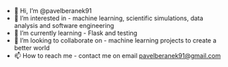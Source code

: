 - 👋 Hi, I’m @pavelberanek91
- 👀 I’m interested in - machine learning, scientific simulations, data analysis and software engineering
- 🌱 I’m currently learning - Flask and testing
- 💞️ I’m looking to collaborate on - machine learning projects to create a better world
- 📫 How to reach me - contact me on email pavelberanek91@gmail.com

<!---
pavelberanek91/pavelberanek91 is a ✨ special ✨ repository because its `README.md` (this file) appears on your GitHub profile.
You can click the Preview link to take a look at your changes.
--->
